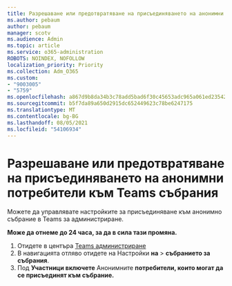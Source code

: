 ```yaml
---
title: Разрешаване или предотвратяване на присъединяването на анонимни потребители към Teams събрания
ms.author: pebaum
author: pebaum
manager: scotv
ms.audience: Admin
ms.topic: article
ms.service: o365-administration
ROBOTS: NOINDEX, NOFOLLOW
localization_priority: Priority
ms.collection: Adm_O365
ms.custom:
- "9003005"
- "5759"
ms.openlocfilehash: a867d9b8da34b3c78add5bad6f30c45653adc965a061ed235429a7d7447cffd6
ms.sourcegitcommit: b5f7da89a650d2915dc652449623c78be6247175
ms.translationtype: MT
ms.contentlocale: bg-BG
ms.lasthandoff: 08/05/2021
ms.locfileid: "54106934"
---
```

# <a name="allow-or-prevent-anonymous-users-from-joining-teams-meetings"></a>Разрешаване или предотвратяване на присъединяването на анонимни потребители към Teams събрания

Можете да управлявате настройките за присъединяване към анонимно събрание в Teams за администриране.

**Може да отнеме до 24 часа, за да в сила тази промяна.**

1.  Отидете в центъра [Teams администриране](https://admin.teams.microsoft.com)
2.  В навигацията отляво отидете на Настройки **на**   >   **събранието за събрания**.
3.  Под **Участници включете** Анонимните **потребители, които могат да се присъединят към събрание.**